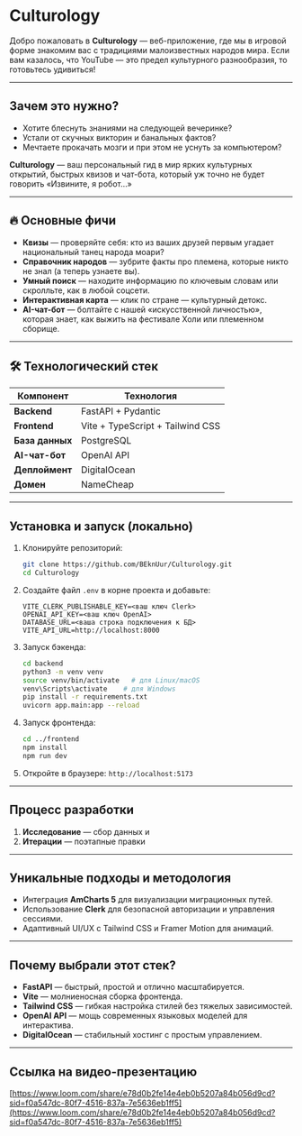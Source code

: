 # Culturology

Добро пожаловать в **Culturology** — веб-приложение, где мы в игровой форме знакомим вас с традициями малоизвестных народов мира. Если вам казалось, что YouTube — это предел культурного разнообразия, то готовьтесь удивиться!

---

## Зачем это нужно?

* Хотите блеснуть знаниями на следующей вечеринке?
* Устали от скучных викторин и банальных фактов?
* Мечтаете прокачать мозги и при этом не уснуть за компьютером?

**Culturology** — ваш персональный гид в мир ярких культурных открытий, быстрых квизов и чат-бота, который уж точно не будет говорить «Извините, я робот…»

---

## 🔥 Основные фичи

* **Квизы** — проверяйте себя: кто из ваших друзей первым угадает национальный танец народа моари?
* **Справочник народов** — зубрите факты про племена, которые никто не знал (а теперь узнаете вы).
* **Умный поиск** — находите информацию по ключевым словам или скролльте, как в любой соцсети.
* **Интерактивная карта** — клик по стране — культурный детокс.
* **AI-чат-бот** — болтайте с нашей «искусственной личностью», которая знает, как выжить на фестивале Холи или племенном сборище.

---

## 🛠 Технологический стек

| Компонент       | Технология                       |
| --------------- | -------------------------------- |
| **Backend**     | FastAPI + Pydantic               |
| **Frontend**    | Vite + TypeScript + Tailwind CSS |
| **База данных** | PostgreSQL                       |
| **AI-чат-бот**  | OpenAI API                       |
| **Деплоймент**  | DigitalOcean                     |
| **Домен**       | NameCheap                        |

---

## Установка и запуск (локально)

1. Клонируйте репозиторий:

   ```bash
   git clone https://github.com/BEknUur/Culturology.git
   cd Culturology
   ```

2. Создайте файл `.env` в корне проекта и добавьте:

   ```env
   VITE_CLERK_PUBLISHABLE_KEY=<ваш ключ Clerk>
   OPENAI_API_KEY=<ваш ключ OpenAI>
   DATABASE_URL=<ваша строка подключения к БД>
   VITE_API_URL=http://localhost:8000
   ```

3. Запуск бэкенда:

   ```bash
   cd backend
   python3 -m venv venv
   source venv/bin/activate   # для Linux/macOS
   venv\Scripts\activate    # для Windows
   pip install -r requirements.txt
   uvicorn app.main:app --reload
   ```

4. Запуск фронтенда:

   ```bash
   cd ../frontend
   npm install
   npm run dev
   ```

5. Откройте в браузере: `http://localhost:5173`

---

## Процесс разработки

1. **Исследование** — сбор данных и
2. **Итерации** — поэтапные правки 


---

## Уникальные подходы и методология

* Интеграция **AmCharts 5** для визуализации миграционных путей.
* Использование **Clerk** для безопасной авторизации и управления сессиями.
* Адаптивный UI/UX с Tailwind CSS и Framer Motion для анимаций.

---

## Почему выбрали этот стек?

* **FastAPI** — быстрый, простой и отлично масштабируется.
* **Vite** — молниеносная сборка фронтенда.
* **Tailwind CSS** — гибкая настройка стилей без тяжелых зависимостей.
* **OpenAI API** — мощь современных языковых моделей для интерактива.
* **DigitalOcean** — стабильный хостинг с простым управлением.

---

## Ссылка на видео-презентацию

[https://www.loom.com/share/e78d0b2fe14e4eb0b5207a84b056d9cd?sid=f0a547dc-80f7-4516-837a-7e5636eb1ff5](https://www.loom.com/share/e78d0b2fe14e4eb0b5207a84b056d9cd?sid=f0a547dc-80f7-4516-837a-7e5636eb1ff5)
